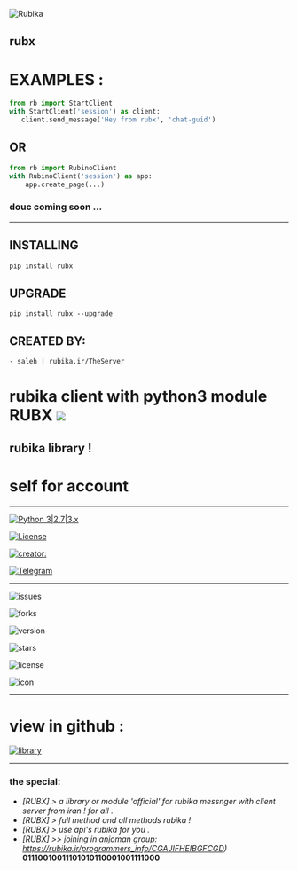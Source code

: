 ![Rubika](https://raw.githubusercontent.com/Mester-Root/rubx/main/logo.png)


## rubx

# EXAMPLES :

```python
from rb import StartClient 
with StartClient('session') as client:
   client.send_message('Hey from rubx', 'chat-guid')
```

## OR

``` python
from rb import RubinoClient
with RubinoClient('session') as app:
    app.create_page(...)
```

### douc coming soon ...

___________________________

## INSTALLING

```bash
pip install rubx
```

## UPGRADE

```
pip install rubx --upgrade
```


## CREATED BY:
    - saleh | rubika.ir/TheServer


# rubika client with python3 module RUBX ![](https://i.imgur.com/fe85aVR.png)

## rubika library !

# self for account

_______________________

[![Python 3|2.7|3.x](https://img.shields.io/badge/python-3|3.0|3.x-yellow.svg)](https://www.python.org/)

[![License](https://img.shields.io/badge/license-GPLv2-red.svg)](https://raw.githubusercontent.com/Mester-Root/rubx/main/LICENSE)

[![creator: ](https://img.shields.io/badge/Telegram-Channel-33A8E3)](https://t.me/rubx_library)

[![Telegram](https://img.shields.io/badge/-telegram-red?color=white&logo=telegram&logoColor=black)](https://t.me/creator_ryson)

_______________________


![issues](https://img.shields.io/github/issues/mester-root/rubx)

![forks](https://img.shields.io/github/forks/mester-root/rubx)

![version](https://img.shields.io/badge/version-v--1.0.1--beta-yellow)

![stars](https://img.shields.io/github/stars/mester-root/rubx)

![license](https://img.shields.io/github/license/mester-root/rubx)

![icon](https://raw.githubusercontent.com/Mester-Root/rubx/main/logo.png)

_______________________

# view in github :

[![library](https://img.shields.io/puppetforge/mc/python?color=blue&label=RUBX&logo=RUBX&logoColor=red)](https://github.com/Mester-Root/rubx)

________________________

### the **special**:
- *[RUBX] > a library or module 'official' for rubika messnger with client server from iran ! for all .*
- *[RUBX] > full method and all methods rubika !*
- *[RUBX] > use api's rubika for you .*
- *[RUBX] >> joining in anjoman group: https://rubika.ir/programmers_info/CGAJIFHEIBGFCGD)*
__01110010011101010110001001111000__


